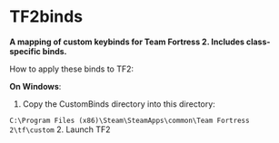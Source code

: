 TF2binds
========
**A mapping of custom keybinds for Team Fortress 2. Includes class-specific binds.**

How to apply these binds to TF2:

**On Windows**: 
  1. Copy the CustomBinds directory into this directory: 

`C:\Program Files (x86)\Steam\SteamApps\common\Team Fortress 2\tf\custom`
  2. Launch TF2
